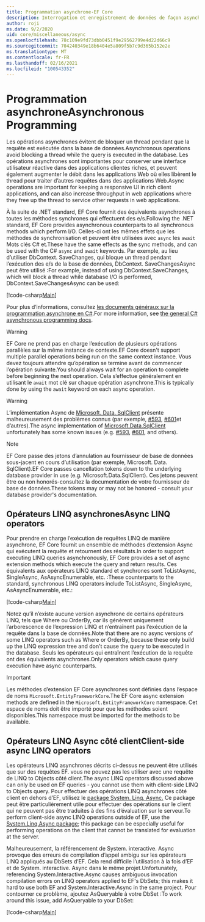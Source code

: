 ```yaml
---
title: Programmation asynchrone-EF Core
description: Interrogation et enregistrement de données de façon asynchrone avec Entity Framework Core
author: roji
ms.date: 9/2/2020
uid: core/miscellaneous/async
ms.openlocfilehash: 78c109e9fd73dbb0451f9e29562799e4d22d66c9
ms.sourcegitcommit: 704240349e18b6404e5a809f5b7c9d365b152e2e
ms.translationtype: MT
ms.contentlocale: fr-FR
ms.lasthandoff: 02/16/2021
ms.locfileid: "100543352"
---
```

# <a name="asynchronous-programming"></a><span data-ttu-id="99eef-103">Programmation asynchrone</span><span class="sxs-lookup"><span data-stu-id="99eef-103">Asynchronous Programming</span></span>

<span data-ttu-id="99eef-104">Les opérations asynchrones évitent de bloquer un thread pendant que la requête est exécutée dans la base de données.</span><span class="sxs-lookup"><span data-stu-id="99eef-104">Asynchronous operations avoid blocking a thread while the query is executed in the database.</span></span> <span data-ttu-id="99eef-105">Les opérations asynchrones sont importantes pour conserver une interface utilisateur réactive dans des applications clientes riches, et peuvent également augmenter le débit dans les applications Web où elles libèrent le thread pour traiter d’autres requêtes dans des applications Web.</span><span class="sxs-lookup"><span data-stu-id="99eef-105">Async operations are important for keeping a responsive UI in rich client applications, and can also increase throughput in web applications where they free up the thread to service other requests in web applications.</span></span>

<span data-ttu-id="99eef-106">À la suite de .NET standard, EF Core fournit des équivalents asynchrones à toutes les méthodes synchrones qui effectuent des e/s.</span><span class="sxs-lookup"><span data-stu-id="99eef-106">Following the .NET standard, EF Core provides asynchronous counterparts to all synchronous methods which perform I/O.</span></span> <span data-ttu-id="99eef-107">Celles-ci ont les mêmes effets que les méthodes de synchronisation et peuvent être utilisées avec `async` les `await` Mots clés C# et.</span><span class="sxs-lookup"><span data-stu-id="99eef-107">These have the same effects as the sync methods, and can be used with the C# `async` and `await` keywords.</span></span> <span data-ttu-id="99eef-108">Par exemple, au lieu d’utiliser DbContext. SaveChanges, qui bloque un thread pendant l’exécution des e/s de la base de données, DbContext. SaveChangesAsync peut être utilisé :</span><span class="sxs-lookup"><span data-stu-id="99eef-108">For example, instead of using DbContext.SaveChanges, which will block a thread while database I/O is performed, DbContext.SaveChangesAsync can be used:</span></span>

[!code-csharp[Main](../../../samples/core/Miscellaneous/Async/Program.cs#SaveChangesAsync)]

<span data-ttu-id="99eef-109">Pour plus d’informations, consultez [les documents généraux sur la programmation asynchrone en C#](/dotnet/csharp/async).</span><span class="sxs-lookup"><span data-stu-id="99eef-109">For more information, see [the general C# asynchronous programming docs](/dotnet/csharp/async).</span></span>

> [!WARNING]
> <span data-ttu-id="99eef-110">EF Core ne prend pas en charge l’exécution de plusieurs opérations parallèles sur la même instance de contexte.</span><span class="sxs-lookup"><span data-stu-id="99eef-110">EF Core doesn't support multiple parallel operations being run on the same context instance.</span></span> <span data-ttu-id="99eef-111">Vous devez toujours attendre qu’opération se termine avant de commencer l’opération suivante.</span><span class="sxs-lookup"><span data-stu-id="99eef-111">You should always wait for an operation to complete before beginning the next operation.</span></span> <span data-ttu-id="99eef-112">Cela s’effectue généralement en utilisant le `await` mot clé sur chaque opération asynchrone.</span><span class="sxs-lookup"><span data-stu-id="99eef-112">This is typically done by using the `await` keyword on each async operation.</span></span>

> [!WARNING]
> <span data-ttu-id="99eef-113">L’implémentation Async de [Microsoft. Data. SqlClient](https://github.com/dotnet/SqlClient) présente malheureusement des problèmes connus (par exemple, [#593](https://github.com/dotnet/SqlClient/issues/593), [#601](https://github.com/dotnet/SqlClient/issues/601)et d’autres).</span><span class="sxs-lookup"><span data-stu-id="99eef-113">The async implementation of [Microsoft.Data.SqlClient](https://github.com/dotnet/SqlClient) unfortunately has some known issues (e.g. [#593](https://github.com/dotnet/SqlClient/issues/593), [#601](https://github.com/dotnet/SqlClient/issues/601), and others).</span></span>

> [!NOTE]
> <span data-ttu-id="99eef-114">EF Core passe des jetons d’annulation au fournisseur de base de données sous-jacent en cours d’utilisation (par exemple, Microsoft. Data. SqlClient).</span><span class="sxs-lookup"><span data-stu-id="99eef-114">EF Core passes cancellation tokens down to the underlying database provider in use (e.g. Microsoft.Data.SqlClient).</span></span> <span data-ttu-id="99eef-115">Ces jetons peuvent être ou non honorés-consultez la documentation de votre fournisseur de base de données.</span><span class="sxs-lookup"><span data-stu-id="99eef-115">These tokens may or may not be honored - consult your database provider's documentation.</span></span>

## <a name="async-linq-operators"></a><span data-ttu-id="99eef-116">Opérateurs LINQ asynchrones</span><span class="sxs-lookup"><span data-stu-id="99eef-116">Async LINQ operators</span></span>

<span data-ttu-id="99eef-117">Pour prendre en charge l’exécution de requêtes LINQ de manière asynchrone, EF Core fournit un ensemble de méthodes d’extension Async qui exécutent la requête et retournent des résultats.</span><span class="sxs-lookup"><span data-stu-id="99eef-117">In order to support executing LINQ queries asynchronously, EF Core provides a set of async extension methods which execute the query and return results.</span></span> <span data-ttu-id="99eef-118">Ces équivalents aux opérateurs LINQ standard et synchrones sont ToListAsync, SingleAsync, AsAsyncEnumerable, etc. :</span><span class="sxs-lookup"><span data-stu-id="99eef-118">These counterparts to the standard, synchronous LINQ operators include ToListAsync, SingleAsync, AsAsyncEnumerable, etc.:</span></span>

[!code-csharp[Main](../../../samples/core/Miscellaneous/Async/Program.cs#ToListAsync)]

<span data-ttu-id="99eef-119">Notez qu’il n’existe aucune version asynchrone de certains opérateurs LINQ, tels que Where ou OrderBy, car ils génèrent uniquement l’arborescence de l’expression LINQ et n’entraînent pas l’exécution de la requête dans la base de données.</span><span class="sxs-lookup"><span data-stu-id="99eef-119">Note that there are no async versions of some LINQ operators such as Where or OrderBy, because these only build up the LINQ expression tree and don't cause the query to be executed in the database.</span></span> <span data-ttu-id="99eef-120">Seuls les opérateurs qui entraînent l’exécution de la requête ont des équivalents asynchrones.</span><span class="sxs-lookup"><span data-stu-id="99eef-120">Only operators which cause query execution have async counterparts.</span></span>

> [!IMPORTANT]
> <span data-ttu-id="99eef-121">Les méthodes d’extension EF Core asynchrones sont définies dans l’espace de noms `Microsoft.EntityFrameworkCore`.</span><span class="sxs-lookup"><span data-stu-id="99eef-121">The EF Core async extension methods are defined in the `Microsoft.EntityFrameworkCore` namespace.</span></span> <span data-ttu-id="99eef-122">Cet espace de noms doit être importé pour que les méthodes soient disponibles.</span><span class="sxs-lookup"><span data-stu-id="99eef-122">This namespace must be imported for the methods to be available.</span></span>

## <a name="client-side-async-linq-operators"></a><span data-ttu-id="99eef-123">Opérateurs LINQ Async côté client</span><span class="sxs-lookup"><span data-stu-id="99eef-123">Client-side async LINQ operators</span></span>

<span data-ttu-id="99eef-124">Les opérateurs LINQ asynchrones décrits ci-dessus ne peuvent être utilisés que sur des requêtes EF. vous ne pouvez pas les utiliser avec une requête de LINQ to Objects côté client.</span><span class="sxs-lookup"><span data-stu-id="99eef-124">The async LINQ operators discussed above can only be used on EF queries - you cannot use them with client-side LINQ to Objects query.</span></span> <span data-ttu-id="99eef-125">Pour effectuer des opérations LINQ asynchrones côté client en dehors d’EF, utilisez le [package System. Linq. Async.](https://www.nuget.org/packages/System.Linq.Async) Ce package peut être particulièrement utile pour effectuer des opérations sur le client qui ne peuvent pas être traduites à des fins d’évaluation sur le serveur.</span><span class="sxs-lookup"><span data-stu-id="99eef-125">To perform client-side async LINQ operations outside of EF, use the [System.Linq.Async package](https://www.nuget.org/packages/System.Linq.Async); this package can be especially useful for performing operations on the client that cannot be translated for evaluation at the server.</span></span>

<span data-ttu-id="99eef-126">Malheureusement, la référencement de System. interactive. Async provoque des erreurs de compilation d’appel ambigu sur les opérateurs LINQ appliqués au DbSets d’EF. Cela rend difficile l’utilisation à la fois d’EF et de System. interactive. Async dans le même projet.</span><span class="sxs-lookup"><span data-stu-id="99eef-126">Unfortunately, referencing System.Interactive.Async causes ambiguous invocation compilation errors on LINQ operators applied to EF's DbSets; this makes it hard to use both EF and System.Interactive.Async in the same project.</span></span> <span data-ttu-id="99eef-127">Pour contourner ce problème, ajoutez AsQueryable à votre DbSet :</span><span class="sxs-lookup"><span data-stu-id="99eef-127">To work around this issue, add AsQueryable to your DbSet:</span></span>

[!code-csharp[Main](../../../samples/core/Miscellaneous/AsyncWithSystemInteractive/Program.cs#SystemInteractiveAsync)]
